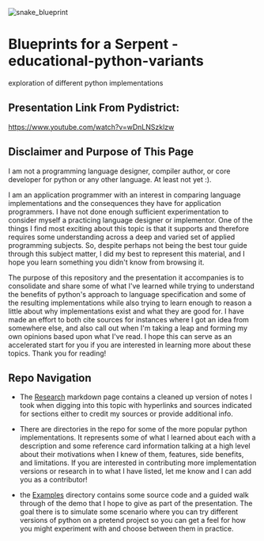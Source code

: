 
![snake_blueprint](https://user-images.githubusercontent.com/4014893/115093899-bf5c5500-9ee9-11eb-95e9-90124b234c50.png)


# Blueprints for a Serpent - educational-python-variants
exploration of different python implementations

## Presentation Link From Pydistrict:
https://www.youtube.com/watch?v=wDnLNSzklzw

## Disclaimer and Purpose of This Page
 I am not a programming language designer, compiler author, or core developer for python or any other language. At least not yet :). 
 
 I am an application programmer with an interest in comparing language implementations and the consequences they have for application programmers. I have not done enough sufficient experimentation to consider myself a practicing language designer or implementor. One of the things I find most exciting about this topic is that it supports and therefore requires some understanding across a deep and varied set of applied programming subjects. So, despite perhaps not being the best tour guide through this subject matter, I did my best to represent this material, and I hope you learn something you didn't know from browsing it.

The purpose of this repository and the presentation it accompanies is to consolidate and share some of what I've learned while 
trying to understand the benefits of python's approach to language specification and some of the resulting implementations while also trying to learn enough to reason a little about why implementations exist and what they are good for. I have made an effort to both cite sources for instances where I got an idea from somewhere else, and also call out when I'm taking a leap and forming my own opinions based upon what I've read. I hope this can serve as an accelerated start for you if you are interested in learning more about these topics. Thank you for reading!

## Repo Navigation

- The [Research](General_Research.md) markdown page contains a cleaned up version of notes I took when digging into this topic with hyperlinks and sources indicated for sections either to credit my sources or provide additional info.

- There are directories in the repo for some of the more popular python implementations. It represents some of what I learned about each with a description and some reference card information talking at a high level about their motivations when I knew of them, features, side benefits, and limitations.  If you are interested in contributing more implementation versions or research in to what I have listed, let me know and I can add you as a contributor!

- the [Examples](Examples/) directory contains some source code and a guided walk through of the demo that I hope to give as part of the presentation. The goal there is to simulate some scenario where you can try different versions of python on a pretend project so you can get a feel for how you might experiment with and choose between them in practice.
